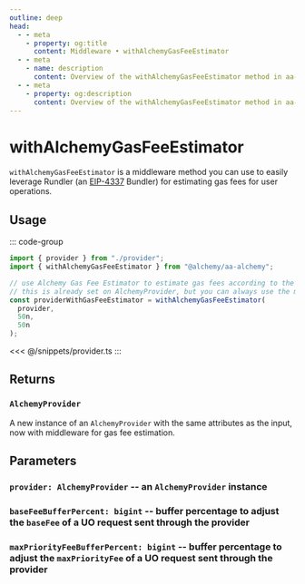 ```yaml
---
outline: deep
head:
  - - meta
    - property: og:title
      content: Middleware • withAlchemyGasFeeEstimator
  - - meta
    - name: description
      content: Overview of the withAlchemyGasFeeEstimator method in aa-alchemy
  - - meta
    - property: og:description
      content: Overview of the withAlchemyGasFeeEstimator method in aa-alchemy
---
```


# withAlchemyGasFeeEstimator

`withAlchemyGasFeeEstimator` is a middleware method you can use to easily leverage Rundler (an [EIP-4337](https://eips.ethereum.org/EIPS/eip-4337) Bundler) for estimating gas fees for user operations.

## Usage

::: code-group

```ts [example.ts]
import { provider } from "./provider";
import { withAlchemyGasFeeEstimator } from "@alchemy/aa-alchemy";

// use Alchemy Gas Fee Estimator to estimate gas fees according to the expectations of Rundler.
// this is already set on AlchemyProvider, but you can always use the middleware directly to create a new instance.
const providerWithGasFeeEstimator = withAlchemyGasFeeEstimator(
  provider,
  50n,
  50n
);
```

<<< @/snippets/provider.ts
:::

## Returns

### `AlchemyProvider`

A new instance of an `AlchemyProvider` with the same attributes as the input, now with middleware for gas fee estimation.

## Parameters

### `provider: AlchemyProvider` -- an `AlchemyProvider` instance

### `baseFeeBufferPercent: bigint` -- buffer percentage to adjust the `baseFee` of a UO request sent through the provider

### `maxPriorityFeeBufferPercent: bigint` -- buffer percentage to adjust the `maxPriorityFee` of a UO request sent through the provider
